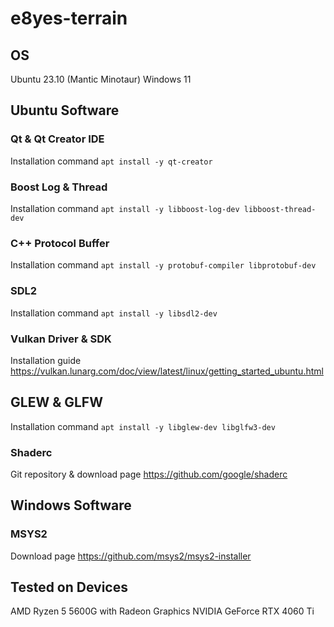 # e8yes-terrain

## OS
Ubuntu 23.10 (Mantic Minotaur)
Windows 11

## Ubuntu Software 
### Qt & Qt Creator IDE
Installation command ```apt install -y qt-creator```

### Boost Log & Thread
Installation command ```apt install -y libboost-log-dev libboost-thread-dev```

### C++ Protocol Buffer
Installation command ```apt install -y protobuf-compiler libprotobuf-dev```

### SDL2
Installation command ```apt install -y libsdl2-dev```

### Vulkan Driver & SDK
Installation guide https://vulkan.lunarg.com/doc/view/latest/linux/getting_started_ubuntu.html

## GLEW & GLFW
Installation command ```apt install -y libglew-dev libglfw3-dev```

### Shaderc
Git repository & download page https://github.com/google/shaderc

## Windows Software
### MSYS2
Download page https://github.com/msys2/msys2-installer

## Tested on Devices
AMD Ryzen 5 5600G with Radeon Graphics
NVIDIA GeForce RTX 4060 Ti
